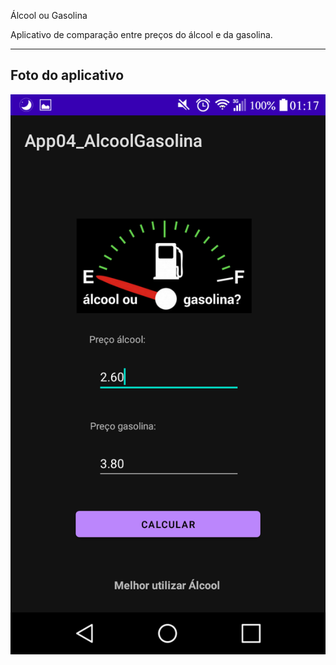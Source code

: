 Álcool ou Gasolina

Aplicativo de comparação entre preços do álcool e da gasolina.

---

## Foto do aplicativo

![App](/App04_AlcoolGasolina/readme-images/app.png)